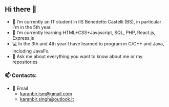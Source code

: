 ## Hi there 👋

- 🔭 I’m currently an IT student in IIS Benedetto Castelli (BS), in particular I'm in the 5th year.
- 🧠 I’m currently learning HTML+CSS+Javascript, SQL, PHP, React.js, Express.js
- 💻 In the 3th and 4th year I have learned to program in C/C++ and Java, including JavaFx.
- 💬 Ask me about everything you want to know about me or my repositories
### 📫 Contacts:
- 📧 Email
  -  karanbir.jsm@gmail.com
  -  karanbir.singh@outlook.it


